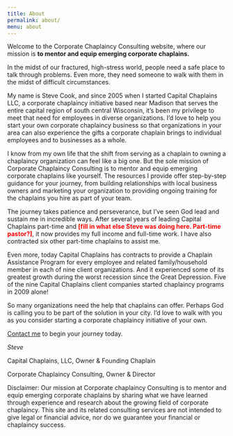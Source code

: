 ```yaml
---
title: About
permalink: about/
menu: about
---
```

Welcome to the Corporate Chaplaincy Consulting website, where our mission is **to mentor and equip emerging corporate chaplains.**



In the midst of our fractured, high-stress world, people need a safe place to talk through problems. Even more, they need someone to walk with them in the midst of difficult circumstances.

My name is Steve Cook, and since 2005 when I started Capital Chaplains LLC, a corporate chaplaincy initiative based near Madison that serves the entire capital region of south central Wisconsin, it’s been my privilege to meet that need for employees in diverse organizations. I’d love to help you start your own corporate chaplaincy business so that organizations in your area can also experience the gifts a corporate chaplain brings to individual employees and to businesses as a whole.

I know from my own life that the shift from serving as a chaplain to owning a chaplaincy organization can feel like a big one. But the sole mission of Corporate Chaplaincy Consulting is to mentor and equip emerging corporate chaplains like yourself. The resources I provide offer step-by-step guidance for your journey, from building relationships with local business owners and marketing your organization to providing ongoing training for the chaplains you hire as part of your team. 

The journey takes patience and perseverance, but I’ve seen God lead and sustain me in incredible ways. After several years of leading Capital Chaplains part-time and <span style="color:red">**[fill in what else Steve was doing here. Part-time pastor?]**</span>, it now provides my full income and full-time work. I have also contracted six other part-time chaplains to assist me. 

Even more, today Capital Chaplains has contracts to provide a Chaplain Assistance Program for every employee and related family/household member in each of nine client organizations. And it experienced some of its greatest growth during the worst recession since the Great Depression. Five of the nine Capital Chaplains client companies started chaplaincy programs in 2009 alone! 

So many organizations need the help that chaplains can offer. Perhaps God is calling you to be part of the solution in your city. I’d love to walk with you as you consider starting a corporate chaplaincy initiative of your own. 

[Contact me](www.corpchaps.com/contact/) to begin your journey today.

_Steve_

Capital Chaplains, LLC, Owner &amp; Founding Chaplain

Corporate Chaplaincy Consulting, Owner &amp; Director


Disclaimer: Our mission at Corporate chaplaincy Consulting is to mentor and equip emerging corporate chaplains by sharing what we have learned through experience and research about the growing field of corporate chaplaincy. This site and its related consulting services are not intended to give legal or financial advice, nor do we guarantee your financial or chaplaincy success.
